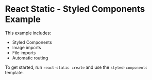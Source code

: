 # React Static - Styled Components Example

This example includes:
- Styled Components
- Image imports
- File imports
- Automatic routing

To get started, run `react-static create` and use the `styled-components` template.
